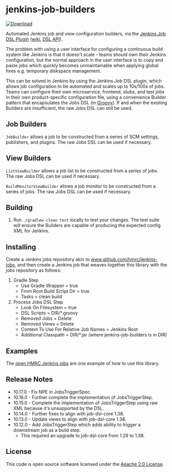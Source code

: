 # jenkins-job-builders
[ ![Download](https://api.bintray.com/packages/hmrc/releases/jenkins-job-builders/images/download.svg) ](https://bintray.com/hmrc/releases/jenkins-job-builders/_latestVersion)

Automated Jenkins job and view configuration builders, via the [Jenkins Job DSL Plugin](https://github.com/jenkinsci/job-dsl-plugin) ([wiki](https://github.com/jenkinsci/job-dsl-plugin/wiki), [DSL API](https://jenkinsci.github.io/job-dsl-plugin/)).

The problem with using a user interface for configuring a continuous build system like Jenkins is that it doesn't scale - teams should own their Jenkins configuration, but the normal approach in the user interface is to copy and paste jobs which quickly becomes unmaintainable when applying global fixes e.g. temporary diskspace management.

This can be solved in Jenkins by using the Jenkins Job DSL plugin, which allows job configuration to be automated and scales up to 10s/100s of jobs. Teams can configure their own microservice, frontend, stubs, and test jobs in their own product-specific configuration file, using a convenience Builder pattern that encapsulates the Jobs DSL (in [Groovy](http://groovy-lang.org/)). If and when the existing Builders are insufficient, the raw Jobs DSL can still be used.

## Job Builders

`JobBuilder` allows a job to be constructed from a series of SCM settings, publishers, and plugins. The raw Jobs DSL can be used if necessary.

## View Builders

`ListViewBuilder` allows a job list to be constructed from a series of jobs. The raw Jobs DSL can be used if necessary.

`BuildMonitorViewBuilder` allows a job monitor to be constructed from a series of jobs. The raw Jobs DSL can be used if necessary.

## Building

1. Run `./gradlew clean test` locally to test your changes. The test suite will ensure the Builders are capable of producing the expected config XML for Jenkins.

## Installing

Create a Jenkins jobs repository akin to www.github.com/hmrc/jenkins-jobs, and then create a Jenkins job that weaves together this library with the jobs repository as follows:

1. Gradle Step
    * Use Gradle Wrapper = true
    * From Root Build Script Dir = true
    * Tasks = clean build
2. Process Jobs DSL Step
    * Look On Filesystem = true
    * DSL Scripts = DIR/*.groovy
    * Removed Jobs = Delete
    * Removed Views = Delete
    * Context To Use For Relative Job Names = Jenkins Root
    * Additional Classpath = DIR/*.jar (where jenkins-job-builders is in DIR)

## Examples

The [open HMRC Jenkins jobs](https://github.com/hmrc/jenkins-jobs) are one example of how to use this library.

## Release Notes

* 10.17.0 - Fix NPE in JobsTriggerSpec.
* 10.16.0 - Further complete the implementation of JobsTriggerStep.
* 10.15.0 - Complete the implementation of JobsTriggerStep using raw XML because it's unsupported by the DSL.
* 10.14.0 - Further fixes to align with job-dsl-core 1.38.
* 10.13.0 - Update views to align with job-dsl-core 1.38.
* 10.12.0 - Add JobsTriggerStep which adds ability to trigger a downstream job as a build step.
    * This required an upgrade to job-dsl-core from 1.29 to 1.38.

## License

This code is open source software licensed under the [Apache 2.0 License]("http://www.apache.org/licenses/LICENSE-2.0.html").
